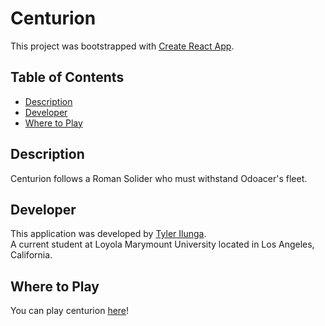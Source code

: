 # Centurion

This project was bootstrapped with [Create React App](https://github.com/facebookincubator/create-react-app).

## Table of Contents

- [Description](#description)
- [Developer](#developer)
- [Where to Play](#where-to-play)

## Description

Centurion follows a Roman Solider who must withstand Odoacer's fleet.

## Developer

This application was developed by [Tyler Ilunga](https://github.com/TylerIlunga).<br>
A current student at Loyola Marymount University located in Los Angeles, California.

## Where to Play

You can play centurion [here](https://centurionapp.herokuapp.com/)!
